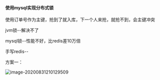 #### 使用mysql实现分布式锁

使用订单号作为主键，抢到了就入库，下一个人来抢，就抢不到，会主键冲突

jvm锁--解决不了

mysql锁--性能不好，比redis差10万倍

手写redis--

方案一：

![image-20200831210129509](C:\Users\user\AppData\Roaming\Typora\typora-user-images\image-20200831210129509.png)



